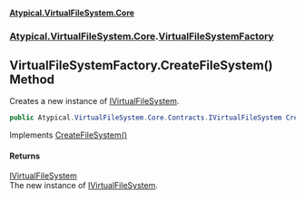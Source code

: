 #### [Atypical.VirtualFileSystem.Core](VirtualFileSystem.md 'VirtualFileSystem')
### [Atypical.VirtualFileSystem.Core](VirtualFileSystem.md#Atypical.VirtualFileSystem.Core 'Atypical.VirtualFileSystem.Core').[VirtualFileSystemFactory](VirtualFileSystemFactory.md 'Atypical.VirtualFileSystem.Core.VirtualFileSystemFactory')

## VirtualFileSystemFactory.CreateFileSystem() Method

Creates a new instance of [IVirtualFileSystem](IVirtualFileSystem.md 'Atypical.VirtualFileSystem.Core.Contracts.IVirtualFileSystem').

```csharp
public Atypical.VirtualFileSystem.Core.Contracts.IVirtualFileSystem CreateFileSystem();
```

Implements [CreateFileSystem()](IVirtualFileSystemFactory.CreateFileSystem().md 'Atypical.VirtualFileSystem.Core.Contracts.IVirtualFileSystemFactory.CreateFileSystem()')

#### Returns
[IVirtualFileSystem](IVirtualFileSystem.md 'Atypical.VirtualFileSystem.Core.Contracts.IVirtualFileSystem')  
The new instance of [IVirtualFileSystem](IVirtualFileSystem.md 'Atypical.VirtualFileSystem.Core.Contracts.IVirtualFileSystem').